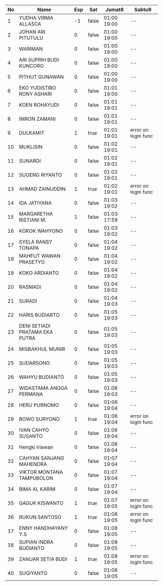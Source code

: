 | No | Name | Exp | Sat | Jumat8 | Sabtu9 |
|-----|-----|-----|-----|-----|-----|
| 1 | YUDHA VIRMA ALLASCA | -1 | false | 01:00 19:00 | -- |
| 2 | JOHAN ARI PITUTULU | 0 | false | 01:00 19:00 | -- |
| 3 | WARIMAN | 0 | false | 01:00 19:00 | -- |
| 4 | ARI SUPRIH BUDI KUNCORO | 0 | false | 01:00 19:00 | -- |
| 5 | PITHUT GUNAWAN | 0 | false | 01:00 19:00 | -- |
| 6 | EKO YUDISTIRO RONY ASHARI | 0 | false | 01:01 19:00 | -- |
| 7 | KOEN ROHAYUDI | 0 | false | 01:01 19:01 | -- |
| 8 | IMRON ZAMANI | 0 | false | 01:01 19:01 | -- |
| 9 | DULKAMIT | 1 | true | 01:01 19:01 | error on login func | 03:15 - |
| 10 | MUKLISIN | 0 | false | 01:02 19:01 | -- |
| 11 | SUNARDI | 0 | false | 01:02 19:01 | -- |
| 12 | SUGENG RIYANTO | 0 | false | 01:02 19:01 | -- |
| 13 | AHMAD ZAINUDDIN | 1 | true | 01:02 19:01 | error on login func | 03:15 - |
| 14 | IDA JATIYANA | 0 | false | 01:03 19:02 | -- |
| 15 | MARGARETHA RISTIANI M. | 1 | false | 01:03 17:59 | -- |
| 16 | KOKOK WAHYONO | 0 | false | 01:03 19:02 | -- |
| 17 | SYELA RANSY TONAPA | 0 | false | 01:04 19:02 | -- |
| 18 | MAHFUT WAWAN PRASETYO | 0 | false | 01:04 19:02 | -- |
| 19 | KOKO ARDIANTO | 0 | false | 01:04 19:02 | -- |
| 20 | RASMADI | 0 | false | 01:04 19:02 | -- |
| 21 | SURADI | 0 | false | 01:04 19:03 | -- |
| 22 | HARIS BUDIARTO | 0 | false | 01:05 19:03 | -- |
| 23 | DENI SETIADI PRATAMA EKA PUTRA | 0 | false | 01:05 19:03 | -- |
| 24 | MISBAKHUL MUNIR | 0 | false | 01:05 19:03 | -- |
| 25 | SUDARSONO | 0 | false | 01:05 19:03 | -- |
| 26 | WAHYU BUDIANTO | 0 | false | 01:05 19:03 | -- |
| 27 | WIDASTAMA ANGGA PERMANA | 0 | false | 01:06 19:03 | -- |
| 28 | HERU PURNOMO | 0 | false | 01:06 19:04 | -- |
| 29 | BOWO SURYONO | 1 | true | 01:06 19:04 | error on login func | 03:15 - |
| 30 | IVAN CAHYO SUSANTO | 0 | false | 01:06 19:04 | -- |
| 31 | Hengki Iriawan | 0 | false | 01:06 19:04 | -- |
| 32 | CAHYAN SANJANG MAHENDRA | 0 | false | 01:07 19:04 | -- |
| 33 | VIKTOR MONTANA TAMPUBOLON | 0 | false | 01:07 19:04 | -- |
| 34 | BIMA AL KARIM | 0 | false | 01:07 19:04 | -- |
| 35 | GAGUK KISWANTO | 1 | true | 01:07 19:05 | error on login func | 03:15 - |
| 36 | RUKUN SANTOSO | 1 | true | 01:08 19:05 | error on login func | 03:15 - |
| 37 | ENNY HANDHAYANY Y.S | 0 | false | 01:08 19:05 | -- |
| 38 | SUPIAN INDRA BUDIANTO | 0 | false | 01:08 19:05 | -- |
| 39 | ZANUAR SETIA BUDI | 1 | true | 01:08 19:05 | error on login func | 03:16 - |
| 40 | SUGIYANTO | 0 | false | 01:08 19:05 | -- |
